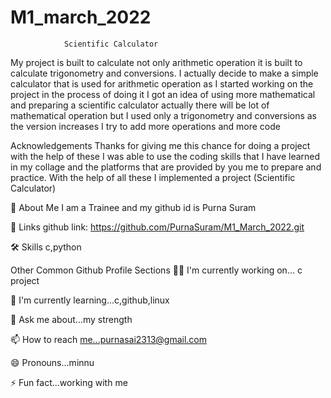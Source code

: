 # M1_march_2022
                Scientific Calculator
My project is built to calculate not only arithmetic operation it is built to calculate trigonometry and conversions. I actually decide to make a simple calculator that is used for arithmetic operation as I started working on the project in the process of doing it I got an idea of using more mathematical and preparing a scientific calculator actually there will be lot of mathematical operation but I used only a trigonometry and conversions as the version increases I try to add more operations and more code

Acknowledgements
Thanks for giving me this chance for doing a project with the help of these I was able to use the coding skills that I have learned in my collage and the platforms that are provided by you me to prepare and practice. With the help of all these I implemented a project (Scientific Calculator)

🚀 About Me
I am a Trainee and my github id is Purna Suram

🔗 Links
github link: https://github.com/PurnaSuram/M1_March_2022.git

🛠 Skills
c,python

Other Common Github Profile Sections
👩‍💻 I'm currently working on... c project

🧠 I'm currently learning...c,github,linux

💬 Ask me about...my strength

📫 How to reach me...purnasai2313@gmail.com

😄 Pronouns...minnu

⚡️ Fun fact...working with me
